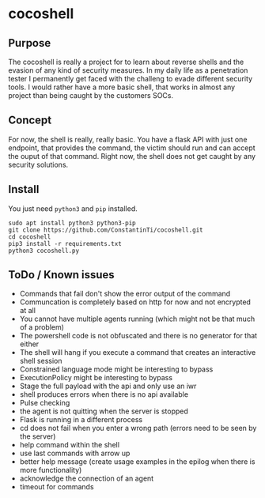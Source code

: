 # cocoshell

## Purpose
The cocoshell is really a project for to learn about reverse shells and the evasion of any kind of security measures. In my daily life as a penetration tester I permanently get faced with the challeng to evade different security tools. I would rather have a more basic shell, that works in almost any project than being caught by the customers SOCs.

## Concept
For now, the shell is really, really basic. You have a flask API with just one endpoint, that provides the command, the victim should run and can accept the ouput of that command. Right now, the shell does not get caught by any security solutions.

## Install
You just need `python3` and `pip` installed.
```shell
sudo apt install python3 python3-pip
git clone https://github.com/ConstantinTi/cocoshell.git
cd cocoshell
pip3 install -r requirements.txt
python3 cocoshell.py
```

## ToDo / Known issues
* Commands that fail don't show the error output of the command
* Communcation is completely based on http for now and not encrypted at all
* You cannot have multiple agents running (which might not be that much of a problem)
* The powershell code is not obfuscated and there is no generator for that either
* The shell will hang if you execute a command that creates an interactive shell session
* Constrained language mode might be interesting to bypass
* ExecutionPolicy might be interesting to bypass
* Stage the full payload with the api and only use an iwr
* shell produces errors when there is no api available
* Pulse checking
* the agent is not quitting when the server is stopped
* Flask is running in a different process
* cd does not fail when you enter a wrong path (errors need to be seen by the server)
* help command within the shell
* use last commands with arrow up
* better help message (create usage examples in the epilog when there is more functionality)
* acknowledge the connection of an agent
* timeout for commands